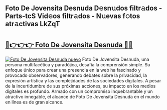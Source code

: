 ## Foto De Jovensita Desnuda D𝚎sn𝚞dos filtr𝚊dos - Parts-tcS Vid𝚎os filtr𝚊dos - N𝚞evas f𝚘tos atr𝚊ctivas LkZqT

# <h2><a href="http://mban98.tromn.icu/?c=Foto+De+Jovensita+Desnuda">🔗👉👉👉 Foto De Jovensita Desnuda 🔗🔗</a></h2>

[![Foto De Jovensita Desnuda nuevo](https://i.imgur.com/pEAQMta.gif)](http://mban98.tromn.icu/?c=Foto+De+Jovensita+Desnuda)
Foto De Jovensita Desnuda, una persona multifacética y paradójica, desafía la comprensión simple. Su enfoque único para crear una presencia en la web ha fascinado y provocado observadores, generando debates sobre la privacidad, la expresión artística y las complejidades de las sociedades digitales. A pesar de la incertidumbre de sus próximas acciones, su impacto en los medios digitales es profundo. Armado con un compromiso inquebrantable y un atractivo innegable, el alcance de Foto De Jovensita Desnuda en el mundo en línea es de gran alcance.
